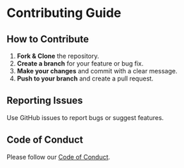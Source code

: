 # Contributing Guide

## How to Contribute
1. **Fork & Clone** the repository.
2. **Create a branch** for your feature or bug fix.
3. **Make your changes** and commit with a clear message.
4. **Push to your branch** and create a pull request.

## Reporting Issues
Use GitHub issues to report bugs or suggest features.

## Code of Conduct
Please follow our [Code of Conduct](./CODE_OF_CONDUCT.md).